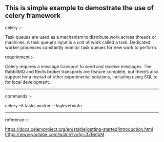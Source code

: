 This is simple example to demostrate the use of celery framework
----------------------------------------------------------------


celery :-

Task queues are used as a mechanism to distribute work across threads or machines.
A task queue’s input is a unit of work called a task. Dedicated worker processes constantly monitor task queues for new work to perform. 


requrinment :-

Celery requires a message transport to send and receive messages. The RabbitMQ and Redis broker transports are feature complete, but there’s also support for a myriad of other experimental solutions, including using SQLite for local development.

-------------------------------------------------------------------


commands :-

celery -A tasks worker --loglevel=info

-------------------------------------------------------------------

reference :- 

https://docs.celeryproject.org/en/stable/getting-started/introduction.html
https://www.youtube.com/watch?v=fg-JfZBetpM

